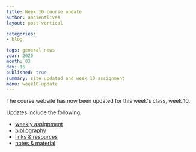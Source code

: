 ```yaml
---
title: Week 10 course update
author: ancientlives
layout: post-vertical

categories:
- blog

tags: general news
year: 2020
month: 03
day: 16
published: true
summary: site updated and week 10 assignment
menu: week10-update
---
```


The course website has now been updated for this week's class, week 10.

Updates include the following,

* [weekly assignment](/weekly_assignment)
* [bibliography](/bibliography)
* [links & resources](/links)
* [notes & material](/notes)
